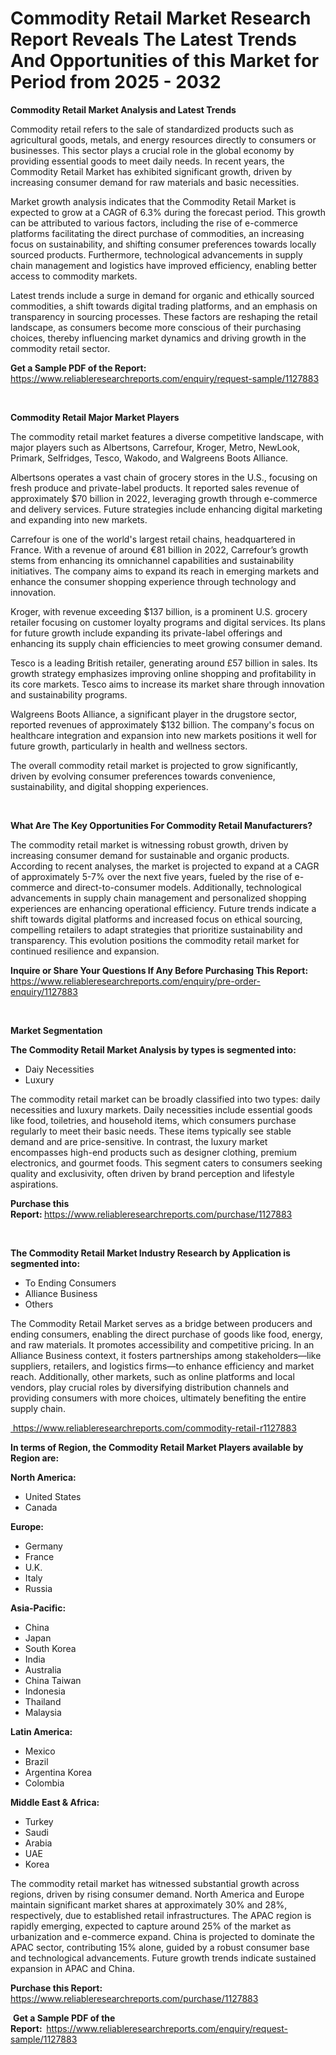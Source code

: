 <p><h1>Commodity Retail Market Research Report Reveals The Latest Trends And Opportunities of this Market for Period from 2025 - 2032</h1></p><p><strong>Commodity Retail Market Analysis and Latest Trends</strong></p>
<p><p>Commodity retail refers to the sale of standardized products such as agricultural goods, metals, and energy resources directly to consumers or businesses. This sector plays a crucial role in the global economy by providing essential goods to meet daily needs. In recent years, the Commodity Retail Market has exhibited significant growth, driven by increasing consumer demand for raw materials and basic necessities. </p><p>Market growth analysis indicates that the Commodity Retail Market is expected to grow at a CAGR of 6.3% during the forecast period. This growth can be attributed to various factors, including the rise of e-commerce platforms facilitating the direct purchase of commodities, an increasing focus on sustainability, and shifting consumer preferences towards locally sourced products. Furthermore, technological advancements in supply chain management and logistics have improved efficiency, enabling better access to commodity markets. </p><p>Latest trends include a surge in demand for organic and ethically sourced commodities, a shift towards digital trading platforms, and an emphasis on transparency in sourcing processes. These factors are reshaping the retail landscape, as consumers become more conscious of their purchasing choices, thereby influencing market dynamics and driving growth in the commodity retail sector.</p></p>
<p><strong>Get a Sample PDF of the Report:&nbsp;</strong> <a href="https://www.reliableresearchreports.com/enquiry/request-sample/1127883?utm_campaign=24&utm_medium=2&utm_source=Github&utm_content=ia&utm_term=17042025&utm_id=commodity-retail">https://www.reliableresearchreports.com/enquiry/request-sample/1127883</a></p>
<p>&nbsp;</p>
<p><strong>Commodity Retail Major Market Players</strong></p>
<p><p>The commodity retail market features a diverse competitive landscape, with major players such as Albertsons, Carrefour, Kroger, Metro, NewLook, Primark, Selfridges, Tesco, Wakodo, and Walgreens Boots Alliance.</p><p>Albertsons operates a vast chain of grocery stores in the U.S., focusing on fresh produce and private-label products. It reported sales revenue of approximately $70 billion in 2022, leveraging growth through e-commerce and delivery services. Future strategies include enhancing digital marketing and expanding into new markets.</p><p>Carrefour is one of the world's largest retail chains, headquartered in France. With a revenue of around €81 billion in 2022, Carrefour’s growth stems from enhancing its omnichannel capabilities and sustainability initiatives. The company aims to expand its reach in emerging markets and enhance the consumer shopping experience through technology and innovation.</p><p>Kroger, with revenue exceeding $137 billion, is a prominent U.S. grocery retailer focusing on customer loyalty programs and digital services. Its plans for future growth include expanding its private-label offerings and enhancing its supply chain efficiencies to meet growing consumer demand.</p><p>Tesco is a leading British retailer, generating around £57 billion in sales. Its growth strategy emphasizes improving online shopping and profitability in its core markets. Tesco aims to increase its market share through innovation and sustainability programs.</p><p>Walgreens Boots Alliance, a significant player in the drugstore sector, reported revenues of approximately $132 billion. The company's focus on healthcare integration and expansion into new markets positions it well for future growth, particularly in health and wellness sectors.</p><p>The overall commodity retail market is projected to grow significantly, driven by evolving consumer preferences towards convenience, sustainability, and digital shopping experiences.</p></p>
<p>&nbsp;</p>
<p><strong>What Are The Key Opportunities For Commodity Retail Manufacturers?</strong></p>
<p><p>The commodity retail market is witnessing robust growth, driven by increasing consumer demand for sustainable and organic products. According to recent analyses, the market is projected to expand at a CAGR of approximately 5-7% over the next five years, fueled by the rise of e-commerce and direct-to-consumer models. Additionally, technological advancements in supply chain management and personalized shopping experiences are enhancing operational efficiency. Future trends indicate a shift towards digital platforms and increased focus on ethical sourcing, compelling retailers to adapt strategies that prioritize sustainability and transparency. This evolution positions the commodity retail market for continued resilience and expansion.</p></p>
<p><strong>Inquire or Share Your Questions If Any Before Purchasing This Report:</strong> <a href="https://www.reliableresearchreports.com/enquiry/pre-order-enquiry/1127883?utm_campaign=24&utm_medium=2&utm_source=Github&utm_content=ia&utm_term=17042025&utm_id=commodity-retail">https://www.reliableresearchreports.com/enquiry/pre-order-enquiry/1127883</a></p>
<p>&nbsp;</p>
<p><strong>Market Segmentation</strong></p>
<p><strong>The Commodity Retail Market Analysis by types is segmented into:</strong></p>
<p><ul><li>Daiy Necessities</li><li>Luxury</li></ul></p>
<p><p>The commodity retail market can be broadly classified into two types: daily necessities and luxury markets. Daily necessities include essential goods like food, toiletries, and household items, which consumers purchase regularly to meet their basic needs. These items typically see stable demand and are price-sensitive. In contrast, the luxury market encompasses high-end products such as designer clothing, premium electronics, and gourmet foods. This segment caters to consumers seeking quality and exclusivity, often driven by brand perception and lifestyle aspirations.</p></p>
<p><strong>Purchase this Report:&nbsp;</strong><a href="https://www.reliableresearchreports.com/purchase/1127883?utm_campaign=24&utm_medium=2&utm_source=Github&utm_content=ia&utm_term=17042025&utm_id=commodity-retail">https://www.reliableresearchreports.com/purchase/1127883</a></p>
<p>&nbsp;</p>
<p><strong>The Commodity Retail Market Industry Research by Application is segmented into:</strong></p>
<p><ul><li>To Ending Consumers</li><li>Alliance Business</li><li>Others</li></ul></p>
<p><p>The Commodity Retail Market serves as a bridge between producers and ending consumers, enabling the direct purchase of goods like food, energy, and raw materials. It promotes accessibility and competitive pricing. In an Alliance Business context, it fosters partnerships among stakeholders—like suppliers, retailers, and logistics firms—to enhance efficiency and market reach. Additionally, other markets, such as online platforms and local vendors, play crucial roles by diversifying distribution channels and providing consumers with more choices, ultimately benefiting the entire supply chain.</p></p>
<p><a href="https://www.reliableresearchreports.com/commodity-retail-r1127883?utm_campaign=24&utm_medium=2&utm_source=Github&utm_content=ia&utm_term=17042025&utm_id=commodity-retail">&nbsp;https://www.reliableresearchreports.com/commodity-retail-r1127883</a></p>
<p><strong>In terms of Region, the Commodity Retail Market Players available by Region are:</strong></p>
<p>
    <p> <strong> North America: </strong>
        <ul>
            <li>United States</li>
            <li>Canada</li>
        </ul>
        </p> 
    <p> <strong> Europe: </strong>
        <ul>
            <li>Germany</li>
            <li>France</li>
            <li>U.K.</li>
            <li>Italy</li>
            <li>Russia</li>
        </ul>
        </p> 
    <p> <strong> Asia-Pacific: </strong>
        <ul>
            <li>China</li>
            <li>Japan</li>
            <li>South Korea</li>
            <li>India</li>
            <li>Australia</li>
            <li>China Taiwan</li>
            <li>Indonesia</li>
            <li>Thailand</li>
            <li>Malaysia</li>
        </ul>
        </p> 
    <p> <strong> Latin America: </strong>
        <ul>
            <li>Mexico</li>
            <li>Brazil</li>
            <li>Argentina Korea</li>
            <li>Colombia</li>
        </ul>
        </p> 
    <p> <strong> Middle East & Africa: </strong>
        <ul>
            <li>Turkey</li>
            <li>Saudi</li>
            <li>Arabia</li>
            <li>UAE</li>
            <li>Korea</li>
        </ul>
    </p>
    </p>
<p><p>The commodity retail market has witnessed substantial growth across regions, driven by rising consumer demand. North America and Europe maintain significant market shares at approximately 30% and 28%, respectively, due to established retail infrastructures. The APAC region is rapidly emerging, expected to capture around 25% of the market as urbanization and e-commerce expand. China is projected to dominate the APAC sector, contributing 15% alone, guided by a robust consumer base and technological advancements. Future growth trends indicate sustained expansion in APAC and China.</p></p>
<p><strong>Purchase this Report: </strong><a href="https://www.reliableresearchreports.com/purchase/1127883?utm_campaign=24&utm_medium=2&utm_source=Github&utm_content=ia&utm_term=17042025&utm_id=commodity-retail">https://www.reliableresearchreports.com/purchase/1127883</a></p>
<p>&nbsp;<strong>Get a Sample PDF of the Report:&nbsp;&nbsp;</strong><a href="https://www.reliableresearchreports.com/enquiry/request-sample/1127883?utm_campaign=24&utm_medium=2&utm_source=Github&utm_content=ia&utm_term=17042025&utm_id=commodity-retail">https://www.reliableresearchreports.com/enquiry/request-sample/1127883</a></p>
<p><strong></strong></p>
<p><p></p><p></p><p></p></p>